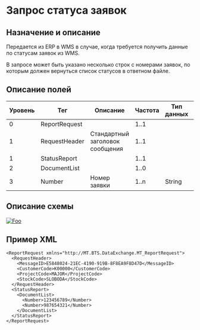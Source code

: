 # Запрос статуса заявок

## Назначение и описание
Передается из ERP в WMS в случае, когда требуется получить данные по статусам заявок из WMS.

В запросе может быть указано несколько строк с номерами заявок, по которым должен вернуться список статусов в ответном файле.

## Описание полей

Уровень | Тег | Описание | Частота | Тип данных | Размер поля | Комментарий
--------|-----|----------|---------|------------|-------------|------------
0 | ReportRequest | | 1..1 | | |
1 | RequestHeader | Стандартный заголовок сообщения | 1..1 | | | Общая структура сообщения
1 | StatusReport  | |  1..1 | | |
2 | DocumentList  | | 1..0 | | |
3 | Number | Номер заявки | 1..n | String | 50 |                          

## Описание схемы
<a href="https://github.com/MajorTerminal/MTXML/blob/master/XSD/MT_ReportRequest.xsd" rel="XSD">![Foo](https://user-images.githubusercontent.com/22858622/134012526-73d1b128-a2cd-4d14-8a13-10f81a57c04f.png)</a>

## Пример XML
```
<ReportRequest xmlns="http://MT.BTS.DataExchange.MT_ReportRequest">
  <RequestHeader>
    <MessageID>E5848024-21EC-4190-919B-8F8EA9F8D47D</MessageID>
    <CustomerCode>К00000</CustomerCode>
    <ProjectCode>MAJOR</ProjectCode>
    <StockCode>SLOBODA</StockCode>
  </RequestHeader>
  <StatusReport>
    <DocumentList>
      <Number>123456789</Number>
      <Number>987654321</Number>
    </DocumentList>
  </StatusReport>
</ReportRequest>
```
